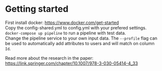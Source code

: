 # Getting started
First install docker: https://www.docker.com/get-started  
Copy the config-shared.yml to config.yml with your prefered settings.  
`docker-compose up pipeline` to run a pipeline with test data.  
Change the pipeline service to your own input data. The `--profile` flag can be used to automatically add attributes to users and will match on column `Id`.

Read more about the research in the paper: https://link.springer.com/chapter/10.1007/978-3-030-05414-4_33
